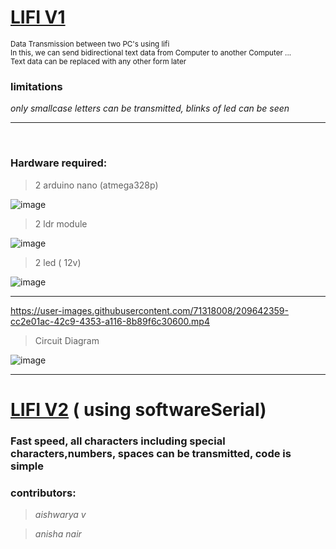 # [LIFI V1](https://github.com/amitkumar70512/LIFI_duplex_pc_to_pc_communication/blob/main/code.ino)

 <sub>
 Data Transmission between two PC's  using lifi <br>
 In this, we can send bidirectional text data from Computer to another Computer ... <br> Text data can be replaced with any other form later 
 </sub>
 
 ### limitations 
 *only smallcase letters can be transmitted, blinks of led can be seen*
<hr>
<br>

### Hardware required:

>2 arduino nano (atmega328p)

![image](https://user-images.githubusercontent.com/71318008/209639200-e00f0c90-ded4-43da-be3a-4bf94fb9617c.png)

>2 ldr module

![image](https://user-images.githubusercontent.com/71318008/209638903-27765d3b-ee3d-4f96-86f0-2427d2bbddf8.png)

>2 led ( 12v)

![image](https://user-images.githubusercontent.com/71318008/209638979-0cbc17f6-e95a-4e8a-987a-5c4a0a288660.png)


<hr>

https://user-images.githubusercontent.com/71318008/209642359-cc2e01ac-42c9-4353-a116-8b89f6c30600.mp4


> Circuit Diagram

![image](https://user-images.githubusercontent.com/71318008/209985736-12d96552-3f71-422d-85fc-3f2941e44375.png)



<hr>



# [LIFI V2](https://github.com/amitkumar70512/LIFI_duplex_pc_to_pc_communication/blob/main/version2/code.ino) ( using softwareSerial)

###  Fast speed, all characters including special characters,numbers, spaces can be transmitted, code is simple


### contributors:

>*aishwarya v* 

>*anisha nair*


